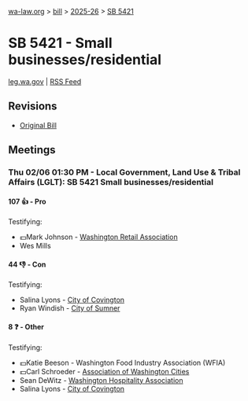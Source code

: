 [wa-law.org](/) > [bill](/bill/) > [2025-26](/bill/2025-26/) > [SB 5421](/bill/2025-26/sb/5421/)

# SB 5421 - Small businesses/residential
[leg.wa.gov](https://app.leg.wa.gov/billsummary?BillNumber=5421&Year=2025&Initiative=false) | [RSS Feed](./rss.xml)

## Revisions
* [Original Bill](1/)

## Meetings
### Thu 02/06 01:30 PM - Local Government, Land Use & Tribal Affairs (LGLT): SB 5421 Small businesses/residential
#### 107 👍 - Pro
Testifying:
* 💵Mark Johnson - [Washington Retail Association](/org/washington_retail_association/)
* Wes Mills

#### 44 👎 - Con
Testifying:
* Salina Lyons - [City of Covington](/org/city_of_covington/)
* Ryan Windish - [City of Sumner](/org/city_of_sumner/)

#### 8 ❓ - Other
Testifying:
* 💵Katie Beeson - Washington Food Industry Association (WFIA)
* 💵Carl Schroeder - [Association of Washington Cities](/org/association_of_washington_cities/)
* Sean DeWitz - [Washington Hospitality Association](/org/washington_hospitality_association/)
* Salina Lyons - [City of Covington](/org/city_of_covington/)
